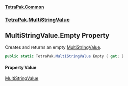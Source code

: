#### [TetraPak.Common](index.md 'index')
### [TetraPak](TetraPak.md 'TetraPak').[MultiStringValue](TetraPak_MultiStringValue.md 'TetraPak.MultiStringValue')
## MultiStringValue.Empty Property
Creates and returns an empty [MultiStringValue](TetraPak_MultiStringValue.md 'TetraPak.MultiStringValue').  
```csharp
public static TetraPak.MultiStringValue Empty { get; }
```
#### Property Value
[MultiStringValue](TetraPak_MultiStringValue.md 'TetraPak.MultiStringValue')
